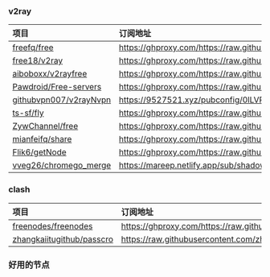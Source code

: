 ### v2ray 
| 项目 | 订阅地址 |
| :----- | :----- |
| [freefq/free](https://github.com/freefq/free) | https://ghproxy.com/https://raw.githubusercontent.com/freefq/free/master/v2 |
| [free18/v2ray](https://github.com/free18/v2ray) | https://ghproxy.com/https://raw.githubusercontent.com/free18/v2ray/main/v2ray.txt |
| [aiboboxx/v2rayfree](https://github.com/aiboboxx/v2rayfree) | https://ghproxy.com/https://raw.githubusercontent.com/aiboboxx/v2rayfree/main/v2 |
| [Pawdroid/Free-servers](https://github.com/Pawdroid/Free-servers) | https://ghproxy.com/https://raw.githubusercontent.com/Pawdroid/Free-servers/main/sub |
| [githubvpn007/v2rayNvpn](https://github.com/githubvpn007/v2rayNvpn) | https://9527521.xyz/pubconfig/0lLVPSX7cUuagKjQ |
| [ts-sf/fly](https://github.com/ts-sf/fly) | https://ghproxy.com/https://raw.githubusercontent.com/ts-sf/fly/main/v2 |
| [ZywChannel/free](https://github.com/ZywChannel/free) | https://ghproxy.com/https://raw.githubusercontent.com/ZywChannel/free/main/sub |
| [mianfeifq/share](https://github.com/mianfeifq/share) | https://ghproxy.com/https://raw.githubusercontent.com/mianfeifq/share/main/data2023109.txt |
| [Flik6/getNode](https://github.com/Flik6/getNode) | https://ghproxy.com/https://raw.githubusercontent.com/a2470982985/getNode/main/v2ray.txt | 
| [vveg26/chromego_merge](https://github.com/vveg26/chromego_merge) | https://mareep.netlify.app/sub/shadowrocket_base64.txt | 
### clash 
| 项目 | 订阅地址 |
| :----- | :----- |
| [freenodes/freenodes](https://github.com/freenodes/freenodes) | https://ghproxy.com/https://raw.githubusercontent.com/freenodes/freenodes/main/clash.yaml | 
| [zhangkaiitugithub/passcro](https://github.com/zhangkaiitugithub/passcro) | https://raw.githubusercontent.com/zhangkaiitugithub/passcro/main/speednodes.yaml | 
### 好用的节点 
```

```
